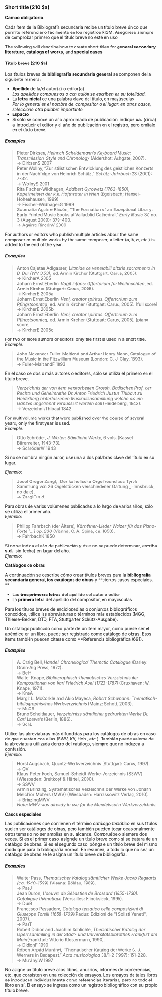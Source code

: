 ### Short title (210 $a)

**Campo obligatorio.**

Cada ítem de la Bibliografía secundaria recibe un título breve único que permite referenciarlo fácilmente en los registros RISM. Asegúrese siempre de comprobar primero que el título breve no esté en uso.

The following will describe how to create short titles for **general secondary literature**, **catalogs of works**, and **special cases**.

#### Título breve (210 $a)

Los títulos breves de **bibliografía secundaria general** se componen de la siguiente manera:

- **Apellido** de la/el autor(a) o editor(a)  
  _Los apellidos compuestos o con guión se escriben en su totalidad._
- La **letra inicial** de una palabra clave del título, en mayúsculas  
  _Por lo general es el nombre del compositor o el lugar; en otros casos, seleccione otra palabra importante_
- **Espacio**
- Si sólo se conoce un año aproximado de publicación, indique **ca.** (circa) al introducir el editor y el año de publicación en el registro, pero omítalo en el título breve.

##### Examples
> Pieter Dirksen, _Heinrich Scheidemann’s Keyboard Music: Transmission, Style and Chronology_ (Aldershot: Ashgate, 2007).  
> → DirksenS 2007  
> Peter Wollny, “Zur stilistischen Entwicklung des geistlichen Konzerts in der Nachfolge von Heinrich Schütz,” _Schütz-Jahrbuch_ 23 (2001): 7-32.  
> → WollnyS 2001  
> Rita Fischer-Wildhagen, _Adalbert Gyrowetz (1763-1850), Kapellmeister der k.k. Hoftheater in Wien_ (Egelsbach; Hänsel-Hohenhausen, 1999).  
> → Fischer-WildhagenG 1999  
> Soterraña Aguirre Rincón, "The Formation of an Exceptional Library: Early Printed Music Books at Valladolid Cathedral," _Early Music_ 37, no. 3 (August 2009): 379–400.  
> → Aguirre RincónV 2009


For authors or editors who publish multiple articles about the same composer or multiple works by the same composer, a letter (**a**, **b**, **c**, etc.) is added to the end of the year.
##### Examples

> Anton Cajetan Adlgasser, _Litaniae de venerabili altaris sacramento in B-Dur (WV 3.53),_ ed. Armin Kircher (Stuttgart: Carus, 2005).  
> → KircherA 2005  
> Johann Ernst Eberlin, _Vagit infans: Offertorium für Weihnachten_, ed. Armin Kircher (Stuttgart: Carus, 2005).  
> → KircherE 2005a  
> Johann Ernst Eberlin, _Veni, creator spiritus: Offertorium zum Pfingstsonntag_, ed. Armin Kircher (Stuttgart: Carus, 2005). [full score]  
> → KircherE 2005b  
> Johann Ernst Eberlin, _Veni, creator spiritus: Offertorium zum Pfingstsonntag,_ ed. Armin Kircher (Stuttgart: Carus, 2005). [piano score]  
> → KircherE 2005c


For two or more authors or editors, only the first is used in a short title.  
_Example:_

> John Alexander Fuller-Maitland and Arthur Henry Mann, Catalogue of the Music in the Fitzwilliam Museum (London: C. J. Clay, 1893).  
> → Fuller-MaitlandF 1893

En el caso de dos o más autores o editores, sólo se utiliza el primero en el título breve.

> _Verzeichnis der von dem verstorbenen Grossh. Badischen Prof. der Rechte und Geheimrathe Dr. Anton Friedrich Justus Thibaut zu Heidelberg hinterlassenen Musikaliensammlung welche als ein Ganzes ungetrennt veräussert werden soll_ (Heidelberg, 1842).  
> → VerzeichnisThibaut 1842


For multivolume works that were published over the course of several years, only the first year is used.  
_Example:_

> Otto Schröder, _J. Walter: Sämtliche Werke,_ 6 vols. (Kassel: Bärenreiter, 1943-73).  
> → SchröderW 1943

Si no se nombra ningún autor, use una a dos palabras clave del título en su lugar.

_Ejemplo:_

> Josef Gregor Zangl, _Der katholische Orgelfreund aus Tyrol: Sammlung von 26 Orgelstücken verschiedener Gattung _ (Innsbruck, no date).  
> → ZanglO s.d.


Para obras de varios volúmenes publicadas a lo largo de varios años, sólo se utiliza el primer año.  
_Ejemplo:_

> Philipp Fahrbach (der Ältere), _Kärnthner-Lieder Walzer für das Piano-Forte [...] op. 230_ (Vienna, C. A. Spina, ca. 1850).  
> → FahrbachK 1850

Si no se indica el año de publicación y éste no se puede determinar, escriba **s.d.** (sin fecha) en lugar del año.  
_Ejemplo:_

**Catálogos de obras**

A continuación se describe cómo crear títulos breves para la **bibliografía secundaria general, los catálogos de obras** y **ciertos casos especiales. **

- Las **tres primeras letras** del apellido del autor o editor
- La **primera letra** del apellido del compositor, en mayúsculas

Para los títulos breves de enciclopedias o conjuntos bibliográficos conocidos, utilice las abreviaturas o términos más establecidos (MGG, Thieme-Becker, DTÖ, FTA, Stuttgarter Schütz-Ausgabe).

Un catálogo publicado como parte de un ítem mayor, como puede ser el apéndice en un libro, puede ser registrado como catálogo de obras. Esos ítems también pueden citarse como **Referencia bibliográfica (691).

##### Examples

> A. Craig Bell, _Handel: Chronological Thematic Catalogue_ (Darley: Grain-Aig Press, 1972).  
> → BelH  
> Walter Knape, _Bibliographisch-thematisches Verzeichnis der Kompositionen von Karl Friedrich Abel (1723-1787)_ (Cruxhaven: W. Knape, 1971).  
> → KnaA  
> Margit L. McCorkle and Akio Mayeda, _Robert Schumann: Thematisch-bibliographisches Werkverzeichnis_ (Mainz: Schott, 2003).  
> → McCS  
> Bruno Scheithauer, _Verzeichniss sämtlicher gedruckten Werke Dr. Carl Loewe’s_ (Berlin, 1886).  
> → SchL

Utilice las abreviaturas más difundidas para los catálogos de obras en caso de que cuenten con ellas (BWV, KV, Hob., etc.). También puede valerse de la abreviatura utilizada dentro del catálogo, siempre que no induzca a confusión.    
_Ejemplo:_

> Horst Augsbach, Quantz-Werkverzeichnis (Stuttgart: Carus, 1997).  
> → QV  
> Klaus-Peter Koch, Samuel-Scheidt-Werke-Verzeichnis (SSWV) (Wiesbaden: Breitkopf & Härtel, 2000).  
> → SSWV  
> Armin Brinzing,  Systematisches Verzeichnis der Werke von Johann Melchior Molters (MWV) (Wiesbaden: Harrassowitz Verlag, 2010).  
> → BrinzingMWV  
> _Note: MWV was already in use for the Mendelssohn Werkverzeichnis._

**Casos especiales**

Las publicaciones que contienen el término _catálogo temático_ en sus títulos suelen ser catálogos de obras, pero también pueden tocar ocasionalmente otros temas o no ser amplias en su alcance. Compruébelo siempre dos veces. Si es el primer caso, asígnele un título breve como si se tratara de un catálogo de obras. Si es el segundo caso, póngale un título breve del mismo modo que para la bibliografía normal. En resumen, a todo lo que no sea un catálogo de obras se le asigna un título breve de bibliografía.

##### Examples

> Walter Pass, _Thematischer Katalog sämtlicher Werke Jacob Regnarts (ca. 1540-1599)_ (Vienna: Böhlau, 1969).  
> → PasJ  
> Jean Duron, _L’oeuvre de Sébastien de Brossard (1655-1730). Catalogue thématique_ (Versailles: Klincksieck, 1995).  
> → DurB  
> Francesco Passadore, _Catalogo tematico delle composizioni di Giuseppe Torelli (1658-1709)_(Padua: Edizioni de "I Solisti Veneti", 2007).  
> → PasT  
> Robert Didion and Joachim Schlichte, _Thematischer Katalog der Opernsammlung in der Stadt- und Universitätsbibliothek Frankfurt am Main_(Frankfurt: Vittorio Klostermann, 1990).  
> → DidionF 1990  
> Róbert Árpád Murányi, “Thematischer Katalog der Werke G. J. Werners in Budapest,” _Acta musicologica_ 38/1-2 (1997): 151-228.  
> → MurányiW 1997

No asigne un título breve a los libros, anuarios, informes de conferencias, etc. que consisten en una colección de ensayos. Los ensayos de tales libros se introducen individualmente como referencias literarias, pero no todo el libro en sí. El ensayo se ingresa como un registro bibliográfico con su propio título breve.
